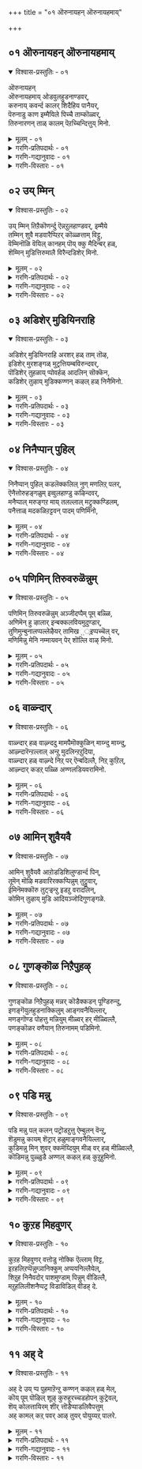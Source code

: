 +++
title = "०१ ऒरुनायहन् ऒरुनायहमाय्"

+++


## ०१ ऒरुनायहन् ऒरुनायहमाय्

<details open><summary>विश्वास-प्रस्तुतिः - ०१</summary>

ऒरुनायहन्  
ऒरुनायहमाय् ओडवुलहुडनाण्डवर्,  
करुनाय् कवर्न्द कालर् शिदैहिय पानैयर्,  
पॆरुनाडु काण इम्मैयिले पिच्चै ताम्कॊळ्वर्,  
तिरुनारणन् ताळ् कालम् पॆऱच्चिन्दित्तुय् मिनो.
</details>

<details><summary>मूलम् - ०१</summary>

ऒरुनायहन्  
ऒरुनायहमाय् ओडवुलहुडनाण्डवर्,  
करुनाय् कवर्न्द कालर् शिदैहिय पानैयर्,  
पॆरुनाडु काण इम्मैयिले पिच्चै ताम्कॊळ्वर्,  
तिरुनारणन् ताळ् कालम् पॆऱच्चिन्दित्तुय् मिनो.
</details>

<details><summary>गरणि-प्रतिपदार्थः - ०१</summary>

ऒरुनायहम् आय् = साटियिल्लद प्रभुवागि, ओड = ओडुत्तिरुव, उलहु उडन् = लोकगळन्नु ऒट्टागि, आण्डवर् = आळिदवरु, करुलोकगळन्नु ऒट्टागि, आण्डवर् = आळिदवरु, करुनाय् = करिय नायिगळिन्द, कवर्न्द = कच्चल्पट्ट \(हिडियल्पट्ट\), कालर् = कालुगळुळ्ळवरागि, शिदै कच्चल्पट्ट \(हिडियल्पट्ट\), कालर् = कालुगळुळ्ळवरागि, शिदै हिय = ऒडॆदुहोद \(सीळिद\), पानैयर् = बिक्षापात्रॆयन्नुळ्ळवरागि, पॆरुनाडु काण = विस्तारवाद देशदवरॆल्लरू काणुवन्तॆ, इम्मैयिले = ई लोकदल्लिये, पिच्चै = भिक्षॆयन्नु, ताम् = तावु, कॊळ्वर् = ऎत्तुत्तारॆ, तिरुनारणन् ताळ् = श्रीमन्नारायणन तिरुवडिगळन्नु, कालम् = सकालदल्लि, पॆऱ = पडॆदुकॊळ्ळुवुदक्कागि, शिन्दित्तु = चिन्तिसुत्ता, उय् म्मिनो = उज्जीवनगॊळ्ळिरि. 
</details>

<details><summary>गरणि-गद्यानुवादः - ०१</summary>

साटियिल्लद प्रभुवागि, ओडुत्तिरुव लोकवन्नु ऒट्टागि आळिदवरु करिय नायिगळिन्द हिडियल्पट्ट कालुगळुळ्ळवरागि, सीळिद भिक्षापात्रॆयन्नु हिडिदु, विस्तारवाद देशदवरॆल्लरू काणुवहागि, ई लोकदल्लिये तावु भिक्षवन्नॆत्तुत्तारॆ. श्रीमन्नारायणन तिरुवडिगळन्नु सकालदल्लि पडॆदुकॊळ्ळुवुदक्कागि चिन्तिसुत्ता उद्धारगॊळ्ळिरि. यावुदु हितकर? ई लोकदल्लि अस्थिरवू अशाश्वतवू आगिरुव सम्पत्तु दर्पगळिन्द कूडिद प्रभुत्ववे? शाश्वतवाद भगवन्तन सान्निध्यसुखवे? ई विषयवन्नु कुरितु इल्लि जनसामान्यक्कॆ हितवचनवन्नु नुडियलागुत्तिदॆ. इदक्कागि ऒन्दु सॊगसाद निदर्शनवन्नु ऎत्तिकॊळ्ळलागिदॆ. इदक्कागि ऒन्दु सॊगसाद निदर्शनवन्नु ऎत्तिकॊळ्ळलागिदॆ. प्रपञ्चद भोगगळ नानारूपगळन्नु, ऎन्दरॆ, यौवन, सम्पत्तु, प्रभुत्त, अविवेकदिन्द कूडिद अट्टहास इवुगळन्नु ऎत्तिकॊळ्ळलागिदॆ. इवुगळॆल्लवन्नू पडॆदुकॊण्ड चक्रवर्ति सार्वभौमनदरू सह, अवुगळन्नॆल्ला अवनु ऎष्टु कालवादरू उळिसिकॊण्डु बरलु साध्यवादीते? हागादरॆ, एनु माडबेकु? 
</details>

<details><summary>गरणि-विस्तारः - ०१</summary>

आळ्वाररु हेळुत्तारॆ- विस्तारवाद ई लोकद एकच्छत्रादिपत्यवन्नागि माडिकॊण्डु, अट्टहासदिन्द मॆरॆयुव सार्वभौमनन्नु नोडि. कालक्रमदल्लि अवनु ऎल्लवन्नू कळॆदुकॊण्डु तिरुकनागुत्तानॆ. आग अवनु ऒण्टियागि, चिन्दियन्नु धरिसि, सीळिद पात्रॆयन्नु हिडिदु, तानु ई मुञ्चॆ आळुत्तिद्द देशद जनर कण्ण मुन्दॆये, करिय नायियिन्द कच्चिसिकॊण्डरू बिडदॆ तिरिदु तिन्नुत्ता हॊट्टॆ हॊरॆयुव स्थिति\(गति\) अवनिगॆ बरुवुदन्नु जनरे, नीवु कण्डिल्लवे? ऎल्ला लोकगळिगू सार्वभौमनाद श्रीमन्नारायणन तिरुवडिगळन्नु आश्रयिसि. इदरिन्द निमगॆ शाश्वतवादसुखवु ऎल्ल कालक्कू बरुवुदु.
</details>

## ०२ उय् म्मिन्

<details open><summary>विश्वास-प्रस्तुतिः - ०२</summary>

उय् म्मिन् तिऱैकॊणर्न्दु ऎन्नऱुलहाण्डवर्, इम्मैये  
तम्मिन् शुवै मडवारैप्पिऱर् कॊळ्ळत्ताम् विट्टु,  
वॆम्मिनॊळि वॆयिल् कानहम् पॊय् क्कु मैदिन्बर् हळ्,  
शॆम्मिन् मुडित्तिरुमालै विरैन्दडिशेर् मिनो.
</details>

<details><summary>मूलम् - ०२</summary>

उय् म्मिन् तिऱैकॊणर्न्दु ऎन्नऱुलहाण्डवर्, इम्मैये  
तम्मिन् शुवै मडवारैप्पिऱर् कॊळ्ळत्ताम् विट्टु,  
वॆम्मिनॊळि वॆयिल् कानहम् पॊय् क्कु मैदिन्बर् हळ्,  
शॆम्मिन् मुडित्तिरुमालै विरैन्दडिशेर् मिनो.
</details>

<details><summary>गरणि-प्रतिपदार्थः - ०२</summary>

उय् म्मिन् = उद्धारगॊळ्ळिरि, शिऱै कॊणार्न्दु = कप्पगळन्नु तन्दु, ऎन्ऱु= ऎन्दु, उलहु आण्डवर् = लोकवन्नु आळिदवरु, इम्मैये = ई जन्मदल्लिये, तम् = तम्म, इन् शुवै = बहुरुचिकरवाद, मडवारि = स्त्रीयरन्नु, पिऱर् कॊळ्ळ = इतररिगॆ \(उपयोगक्कॆ\) ताम् विट्टु = तावु बिट्टुकॊट्टु, वॆम्मिन् ऒळि = सुडुव कान्तिय वॆयिल् = बिसिलु, उळ्ळ, कानहम् पोय्= काडिगॆ होगि, कुमै तिन्बर् हळ् = तिण्डाटपडुववरु, शॆम् इन् = सुन्दरवू इनिदूआद, मुडि = किरीटवन्नु धरिसिरुव, तिरुमालै = श्रियःपतियन्नु \(लक्ष्मीदेविय गण्डनन्नु\), विरैन्दु = बेग \(आतुरदिन्द\), अडि शेर् मिनो = आश्रयिसिरि. 
</details>

<details><summary>गरणि-गद्यानुवादः - ०२</summary>

कप्पगळन्नु पडॆदु उद्धारगॊळ्ळुवुदॆन्दु लोकवन्नु आळिदवरु \(तम्म\) ई जन्मदल्लिये तम्म बहुरुचिकरवाद स्त्रीयरन्नु इतरर उपयोगक्कॆ बिट्टुकॊट्टु उरिबिसिलल्लि काडिगॆ होगि तिण्डाडुत्तारॆ. सुन्दरवू इनिदू आगिरुव किरीटवन्नु धरिसिरुव श्रीदेविय गण्डनन्नु बेगलॆ आश्रयिसिरि. 
</details>

<details><summary>गरणि-विस्तारः - ०२</summary>

इल्लि चक्रवर्तिगळ मत्तॊन्दु दुःस्थितियन्नु विवरिसलागुत्तदॆ. 

लोकदल्लि महाबलिष्ठरागि, राज्यगळन्नु गॆद्दु, ऎल्लवन्नू तम्म स्वाधीनपडिसिकॊण्डु, अवरॆल्लरिन्द कप्पकाणिकॆगळन्नु पडॆदुकॊळ्ळुवुदरल्लिये सर्वप्रयत्न नडॆसुव राजाधिराजरू सह ऒन्दल्ल ऒन्दु कालदल्लि तम्म सर्वस्ववन्नू बिट्टु केट्टु, तलॆ मरॆसिकॊण्डु काडिगॆ होगि कडुकष्टपडुत्तारॆ. अवर गतिये हीगाद पक्षक्कॆ इतरर गतियेनु? आद्दरिन्द अवर गतिये हीगाद पक्षक्कॆ इतरर गतियेनु? आद्दरिन्द ऎल्लरू याव रीतिय मुन्नॆच्चरिकॆयन्नु तॆगॆदुकॊळ्ळबेकु?

आळ्वाररु हेळुत्तारॆ, तम्म सामन्तराजरिन्द कप्पकाणिकॆगळन्नु पडॆदुकॊण्डु, अट्टहासदिन्द सार्वभौमत्ववन्नु नडॆसुव चक्रवर्तिगळु सह, ऒन्दु दिन, तम्मॆल्ल सुखगळन्नू बिट्टुकॊट्टु, तम्म रुचिकरवाद \(भोग्यवाद\) राणवासवन्नु तम्म शत्रुगळ भोगक्कॆ बिट्टुकॊट्टु, काडिगॆ ओडि, अल्लि बिसिलु, मळॆ, चळि, गाळि ऎन्नदॆ कडुकष्टक्कॆ ईडागबेकागुत्तदॆ. इन्थ दुःखसङ्कटगळिगॆ अवकाशकॊडदन्तॆ, जनरे, निम्मन्नु उज्जीवनगॊळिसुव सर्वेश्वरनाद श्रीमन्नारायणनन्नु आदष्टु बेगलॆ आश्रयिसि.
</details>

## ०३ अडिशेर् मुडियिनराहि

<details open><summary>विश्वास-प्रस्तुतिः - ०३</summary>

अडिशेर् मुडियिनराहि अरशर् हळ् ताम् तॊऴ,  
इडिशेर् मुरशङ्गळ् मुट्रत्तियम्बविरुन्दवर्,  
पॊडिशेर् तुहळाय् प्पोवर्हळ् आदलिन् सॊक्कॆन,  
कडिशेर् तुऴाय् मुडिक्कण्णन् कऴल् हळ् निनैमिनो.
</details>

<details><summary>मूलम् - ०३</summary>

अडिशेर् मुडियिनराहि अरशर् हळ् ताम् तॊऴ,  
इडिशेर् मुरशङ्गळ् मुट्रत्तियम्बविरुन्दवर्,  
पॊडिशेर् तुहळाय् प्पोवर्हळ् आदलिन् सॊक्कॆन,  
कडिशेर् तुऴाय् मुडिक्कण्णन् कऴल् हळ् निनैमिनो.
</details>

<details><summary>गरणि-प्रतिपदार्थः - ०३</summary>

अडिशेर् = \(तम्म\) पादगळ मेलॆ बीळुव \(बिद्द\), मुडियिनर् = किरीटगळुळ्लवरागि, अरशर् हळ् ताम् = राजाधिराजरु, तॊऴि = नमस्करिसुवन्तॆयू, इडि शेर् = सिडिलिनन्तॆ सद्दु माडुव, मुरशङ्गळ् = भेरिगळु, मुट्रत्तु = अङ्गळदल्लि \(मुन्दिन कैसालॆयल्लि\), इयम्ब = मॊळगुअन्तॆ, इरुन्दवर् = बाळुत्तिद्दवरु, पॊडिशेर् = धूळिनल्लि सेरुव, तहळ् आय् = धूळागि, पोवर् हळ् = होगुत्तारॆ, आदलिन् = आद्दरिन्द, नॊक्कॆन = बेगलॆ, कडि शेर् = परिमळ तुम्बिरुव, तुऴाय् मुडि = तुलसिय किरीटवन्नुळ्ळ, कण्णन् = अत्याकर्षकन \(श्रीकृष्णन\), कऴल् = तिरुवडिगळन्नु, निनैऱु नो = नॆनॆयिरि. 
</details>

<details><summary>गरणि-गद्यानुवादः - ०३</summary>

तम्म पादगळ मेलॆ बीळुव किरीटगळुळ्ळवरागि, राजाधिराजरुगळु नमस्करिसुवन्तॆयू, सिडिलिनन्तॆ सद्दुमाडुव भेरिगळु कैसालॆयल्लि मॊळगुवन्तॆ बाळुत्तिद्दवरु. धूळिनल्लि सेरुव धूळागि होगुत्तारॆ. आद्दरिन्द, बेगलॆ परिमळ तुम्बिद तुलसिय किरीटवन्नुळ्ळ अत्याकर्षकन \(श्रीकृष्णावतारियु\) तिरुवडिगळन्नु स्मरिसि.
</details>

<details><summary>गरणि-विस्तारः - ०३</summary>

आळ्वाररु हेळुत्तारॆ- ऎन्थॆन्थ राजाधिराजरो, ऎष्टॆष्टो दर्पदिन्द आळुत्तिद्दवरो, अवरिन्द असड्डॆयन्नू तिरस्कारवन्नू पडॆयुत्ता बाळुवुदक्किन्त, परिमळ तुम्बिद तुलसिय हारवन्नु किरीटवागि मुडिदिरुव अत्याकर्षक सुन्दरनाद श्रीकृष्णस्वरूपियन्नु स्मरिसुत्त उज्जीवनगॊळ्ळिरि.
</details>

## ०४ निनैप्पान् पुहिल्

<details open><summary>विश्वास-प्रस्तुतिः - ०४</summary>

निनैप्पान् पुहिल् कडलॆक्कलिल् नुण् मणलिऱ् पलर्,  
ऎनैत्तोरुहङ्गळुम् इव्वुलहाण्डु कऴिन्दवर्,  
मनैप्पाल् मरुङ्गऱ माय् तलल्लाल् मट्रुक्कण्डिलम्,  
पनैत्ताळ् मदकळिऱट्टवन् पादम् पणिमिनो,
</details>

<details><summary>मूलम् - ०४</summary>

निनैप्पान् पुहिल् कडलॆक्कलिल् नुण् मणलिऱ् पलर्,  
ऎनैत्तोरुहङ्गळुम् इव्वुलहाण्डु कऴिन्दवर्,  
मनैप्पाल् मरुङ्गऱ माय् तलल्लाल् मट्रुक्कण्डिलम्,  
पनैत्ताळ् मदकळिऱट्टवन् पादम् पणिमिनो,
</details>

<details><summary>गरणि-प्रतिपदार्थः - ०४</summary>

निनैप्पान् = चिन्तिसुवुदक्कॆ, पुहिल् = यत्निसिदरॆ, \(आलोचिसि नोडिदरॆ\), कडल् = समुद्रद, ऎक्कलिल् = मरळ दण्डॆयल्लि, नुण् मणलिल् = नुणुपाद मरळिन हरळुगळल्लि, पलर् = हलवरु, ऎनै त्तोर् = ऎष्टॊन्दो, उहङ्गळुम् = युगगळल्लू, इ उलहु = ईलोकवन्नु, आण्डु = आळि, कऴिन्दवर् = कळॆदुहोदवरु \(गतिसिदवरु\), मनैप्पाल् = \(अवरु\) वासिसिद मनॆयू, \(स्थळवू\) मरुङ्गु = आर मग्गुलवू, अ = परि पूर्णवागि, माय् तल् अल्लाल् = नाशवे हॊरतु, अल्लाल् = नाशवे हॊरतु, मटृ = बेरेनन्नू, कण्डिलम् = \(नावु\) कण्डिल्ल, पनै ताळ् = ताळॆय मरद हागॆ दृढवाद कालुगळुळ्ळ, मदकळिऱु = मदगजवन्नु, अट्टवन् = कॊण्डवन, पादम् = तिरुवडिगळन्नु, पणिमिनो = नमस्करिसि \(आश्रयिसि\). 
</details>

<details><summary>गरणि-गद्यानुवादः - ०४</summary>

आलोचिसि नोडिदरॆ, समुद्रद मरळदण्डॆय नुण्ननॆय मरळहरळुगळ हागॆ, हलवरु ऎष्टॊन्दो युगगळिन्दलू ई लोकवन्नाळि गतिसिदवरु. अवरु वासमाडिद स्थळवू अदर सुत्तमुत्तलू परिपूर्णवागि नाशवायिते हॊरतु नावु बेरेनन्नू कण्डिल्ल. ताळॆय मरद हागॆ दृढवाद कालुगळुळ्ल मदगजवन्नु कॊन्दवन तिरुवडिगळन्नु आश्रयिसि नमस्करिसि. 
</details>

<details><summary>गरणि-विस्तारः - ०४</summary>

“कडलॆक्कलिल् नुण् मणलिल् पलर् ऎनैत्तोरु हङ्गळुम् इव्वुलहाण्डु कऴन्दवर्” – इदॊन्दु कण्णिगॆ कट्टुवन्थ उपमान. कडलिन मरळु दडदल्लि नुण्ननॆय मरळु कण्णिगॆ काणुवष्टु दूरक्कू हरडिरुत्तदॆयष्टॆ. अवुगळल्लि ऒन्दॊन्दु हरळन्नू आरिसुवुदु हेगॆ कष्टवागुवुदो \(असाध्यवागुवुदो\) हागॆये ई भूमण्डलदल्लि ऎष्टॊन्दु लॆक्कविल्लदश्टु युगगळिन्दलू आळि धरिसिद राजरु हलवरु. अन्दिनिन्द मरणिसिदवर सङ्ख्यॆ अपारवादद्दु. अवरल्लि गतिसिद राजर सङ्ख्यॆ अल्पवे. 

“मनैप्पाल् मरुङ्गऱ माय् तदल्लाल् मट्रु कण्डिलम्” – आ राजरु बाळि बदुकिद स्थळगळू अवुगळ सुत्तमुत्तल स्थळगळू ऎल्लवू सुळिविल्लदन्तॆये नाशवादवु. 

“पन्नैत्ताळ् मदकळिऱट्टवन्” – इदु भगवन्तन श्रीकृष्णावतारद ऒन्दु प्रसङ्ग. कंसनु श्रीकृष्णनन्नु कॊल्लिसुवुदक्कागि नानाप्रयत्नगळन्नु नडॆसिदनष्टॆ. अवुगळिन्दलॆल्ल अवनु विफलगॊण्डनु. आद्दरिन्द, धनुःपूजॆय नॆपदल्लि अवनन्नु मधुरॆगॆ करॆसिकॊण्डु, अल्लि अवनन्नु मुगिसिबिडबेकॆन्दु हवणिसिदनु. मधुरॆय हॆब्बागिलल्ले कुवलयापीडवॆम्ब मद्दानॆयन्नु निल्लिसि, अदन्नु अल्लिगॆ बरुव श्रीकृष्णन मेलॆ नुग्गिसि अवनन्नु कॊन्दुबिडबेकॆम्बुदु मॊदलनॆयदु. श्रीकृष्णनु अदन्नु निरायासवागि ऎदुरिसि, कॊन्दु हाकिदनु. 

आळ्वाररु हेळुत्तारॆ-- नावु योचिसि नोडिदरॆ, ऎष्टो युगगळिन्दलू, ऎष्टो जन राजरु ई लोकवन्नाळि मरणिसिदरष्टॆ. समुद्रद मरळ दण्डॆय नुण्णनॆय मरळिनल्लि कॆलवु हरळुगळन्नु आरिसिकॊण्डन्तॆ अवर सङ्ख्यॆ. अवरु बदुकि बाळिद स्थळगळू अवुगळ सुत्तुमुत्तल स्थळगळू ऎल्लवू परिपूर्णवागि, हॆसरिल्लदन्तॆ, नाशवादवु. अस्थिरवाद अन्थवरन्नु आश्रयिसुवुदक्कॆ बदलागि, सर्वशक्तनाद भगवन्तन तिरुवडिगळन्नाश्रयिसि.
</details>

## ०५ पणिमिन् तिरुवरुळॆन्नुम्

<details open><summary>विश्वास-प्रस्तुतिः - ०५</summary>

पणिमिन् तिरुवरुळॆन्नुम् अञ्जीदप्पैम् पूम् बळ्ळि,  
अणिमॆन् हु ऴालार् इन्बक्कलवियमुदुण्डार्,  
तुणिमुन्बुनालप्पल्लेऴैयर् तामिख಼्इप्पच्चॆल् वर्,  
मणिमिन्नु मेनि नम्मायवन् पेर् शॊल्लि वाऴ् मिनो.
</details>

<details><summary>मूलम् - ०५</summary>

पणिमिन् तिरुवरुळॆन्नुम् अञ्जीदप्पैम् पूम् बळ्ळि,  
अणिमॆन् हु ऴालार् इन्बक्कलवियमुदुण्डार्,  
तुणिमुन्बुनालप्पल्लेऴैयर् तामिख಼्इप्पच्चॆल् वर्,  
मणिमिन्नु मेनि नम्मायवन् पेर् शॊल्लि वाऴ् मिनो.
</details>

<details><summary>गरणि-प्रतिपदार्थः - ०५</summary>

पणिमिन् = विधिसि, तिरु अरुळ् = भाग्यव कृपॆयन्नु, ऎन्नुम् = ऎन्नुत्ता, अम् = सुन्दरनाद, शीदम् = तम्पाद\(हितवाद\), पै = विशालवाद, पू = हूविन, पळ्ळि = हासुगॆयल्लि, अणि = अलङ्करिसिद, मॆल् = मृदुवाद, कुऴलार् = कूदलुळ्ळवर, इन्बम् = प्रीतिय, कलवि = कूडिकॆयॆम्ब, अमुदु = अमृतवन्नु, उण्डार् = उण्डवरु, तुणिमुन्बुनाल = मुम्भागदल्लि बट्टॆयु इळियबिद्दिरलु, पल् = हलवारु, एऴैयर् ताम् = सुन्दरियरु, इऴैप्प = परिहास्यमाडुत्तिरलु, शॆल् वर् = नडॆदुहोगुत्तारॆ. मणिमिन्नु = नीलरत्नवु हॊळॆयुवन्थ, मेनि = देहकान्तिय, नम् आयवन् = नम्म गोवळन, पेर् शॊल्लि = हॆसरन्नु हेळुत्ता, वाऴ् मिनो = बाळिरि \(उज्जीवनगॊळ्ळिरि\). 
</details>

<details><summary>गरणि-गद्यानुवादः - ०५</summary>

’विधिसि, भाग्यद कृपॆयन्नु’ ऎन्नुत्ता, सुन्दरवू हितकरवू विशालवू आद हूविन हासुगॆयल्लि, अलङ्करिसिद मृदुवाद तलॆगूदलुळ्ळवर प्रीतिय कूडिकॆयम्ब अमृतवन्नुण्डवरु, मुम्भागदल्लि बट्टॆयन्नु इळियबिद्दिरलु, हलवारु स्त्रीयरु \(सुन्दरियरु\) परिहास्यमाडुत्तिरलु, नडॆदुहोगुत्तारॆ. नीलरत्नद हॊळपुळ्ळ देहकान्तिय नम्म गोवळन हॆसरन्नु हेळुत्ता उज्जीवनगॊळ्ळिरि. 
</details>

<details><summary>गरणि-विस्तारः - ०५</summary>

इदुवरॆगॆ बलदर्पगळिन्द कूडिद प्रभुत्वद अट्टहासदिन्द बीगुत्तिद्द राजर पाडन्नु हेळलायितु. ईग यौवन मददिन्द मॆरॆयुववर पाडन्नु हेळलागुत्तदॆ. 

आळ्वाररु हेळुत्तारॆ- यौवनदिन्द मॆरॆयुववरु \(राजरु\) सुन्दरियराद स्त्रीयर बळियल्लिनिन्तु “निम्म देहसङ्गद भाग्यवन्नु करुणिसि” ऎन्दु अङ्गलाचि बेडुत्ता, विशालवू हितकरवू सुन्दरवू आद हासुगॆयल्लि अवर कूडिकॆय अमृतवन्नु पानमाडुत्ता सुखवन्नु अनुभविसुत्तारॆ. हीगॆ अवर यौवन इळियुव तनक अवरु मैमरॆतु मॆरॆयुत्तारॆ. आ बळिक, अवरिगॆ मुदितन बन्दाग, देहशक्तिकुग्गिदाग, याव बगॆय ऒत्तासॆयू इल्लदॆ होदाग, अवरॊडनॆ बॆरॆयुत्तिद्द स्त्रीयरनेकरु अवरन्नु बगॆबगॆयागि हास्यमाडुत्तिरलु, अवर कण्णमुन्दॆये तम्म मानवन्नु पूर्तियागि मुच्चिकॊळ्ळलु साध्यविल्लद दुःस्थितियल्लि हॊट्टॆगागि याचिसबेकागुत्तदॆ. आद्दरिन्द, इन्थ अपहास्यद स्थितिगॆ इळिदु नरळुववर बदलागि, श्रीकृष्णवतारियाद भगवन्तन नामोच्चारणॆ माडुत्ता, उद्धारगॊळ्ळिरि.
</details>

## ०६ वाळ्न्दार्

<details open><summary>विश्वास-प्रस्तुतिः - ०६</summary>

वाळ्न्दार् हळ् वाऴ्न्ददु मामपैमॊक्कुळिन् माय्न्दु माय्न्दु,  
आऴ्न्दारॆन्ऱल्लाल् अन्ऱु मुदलिन्ऱऱुदिया,  
वाळ्न्दार् हळ् वाऴ्न्दे निऱ् पर् ऎन्बदिल्लै, निऱ् कुऱिल्,  
आऴ्न्दार् कडऱ् पळ्ळि अण्णलडियवरामिनो.
</details>

<details><summary>मूलम् - ०६</summary>

वाळ्न्दार् हळ् वाऴ्न्ददु मामपैमॊक्कुळिन् माय्न्दु माय्न्दु,  
आऴ्न्दारॆन्ऱल्लाल् अन्ऱु मुदलिन्ऱऱुदिया,  
वाळ्न्दार् हळ् वाऴ्न्दे निऱ् पर् ऎन्बदिल्लै, निऱ् कुऱिल्,  
आऴ्न्दार् कडऱ् पळ्ळि अण्णलडियवरामिनो.
</details>

<details><summary>गरणि-प्रतिपदार्थः - ०६</summary>

वाऴ्न्दार् हळ् = बदुकिबाळिदवरु, वाऴ्न्ददु = बाळिद रीतियु, मामऴै = बलवाद मळॆय, मॊक्कळिन् = मॊग्गुगळ हागॆ \(नीरगुळ्ळॆगळ हागॆ\), माय्न्ददु माय्न्ददु = अळिदळिदु होयितु, आऴ्न्दार् = अधोगतियन्नु पडॆदरु \(करगि होदरू\), ऎन्ऱु = ऎन्दु, अल्लाल् = अल्लदॆ, अन्ऱु मुदलिन् = सृष्टिकालदिन्दलू, इन्ऱु अऱुदि आ = इल्लिय \(इन्दिन\)वरॆगू, वाऴ्न्दार् हळ् = बदुकि बाळिदवरु, वाऴ्न्देनिऱ् पर् = बदुकिये स्थिरवागिद्दारॆ, ऎन्बदु इल्लै = ऎम्बुदु इल्लवे इल्ल. निऱ् क उऱिल् = हागॆ बदुकिरलेबेकॆम्बुदादरॆ, आऴ्न्दार् = बलु आळवाद \(गम्भीरवाद\), कडल् = पाल्गडलल्लि, पळ्ळि = पवडिसिरुव, अण्णल् = सर्वेश्वरन, अडियवर् आमिनो = पादसेवकरु \(भक्तरु\) आगिरि. 
</details>

<details><summary>गरणि-गद्यानुवादः - ०६</summary>

बदुकिबाळिदवरु ऎन्नुववरु बाळिद रीतियु बलवाद मळॆय मॊग्गुगळ हागॆ \(नीरगुळ्ळॆगळ हागॆ\) अळिदळिदु होयितु. \(अवरु\) अधोगतियन्नु पडॆदरु \(मुळुगि होदरु\) ऎन्दल्लदॆ बेरॆ इल्ल. सृष्टिकालदिन्दलू इन्दिनवरॆगू बदुकिबाळिदवरु स्थिरवागि बदुकिये इद्दारॆ ऎम्बुदु इल्लवे इल्ल. हागॆ \(स्थिरवागि\) बदुकिरलेबेकॆम्बुदादरॆ, गम्भीरवाद \(बहळ आळवाद\) पाल्गडलल्लि पवडिसिरुव सर्वेश्वरन पादसेवकरागिरि. 
</details>

<details><summary>गरणि-विस्तारः - ०६</summary>

इल्लि ऎरडु बगॆय बाळ्विकॆयन्नु कुरितु हेळलागुत्तदॆ. ऒन्दु इहलोकदल्लि नडॆसुव बाळ्वॆ, मत्तॊन्दु निजवाद शाश्वतवाद बाळ्वॆ इहलोकद बाळ्वॆयन्नु नीर् मेलण गुळ्ळॆगॆ होलिसलागिदॆ. गुळ्ळॆ ऎष्टु क्षणिकवादद्दो अष्टॆ क्षणिक ईलोकद बाळ्वॆ. नीर् मेलण गुळ्ळॆ ऒडॆद बळिक अदर सुळिवु कूडि अल्लिरुवुदिल्ल. ई लोकद बाळ्वॆयू अन्थाद्दो आदरॆ शाश्वतवाद निजवाद बदुकु ऎम्बुदक्कॆ यावॊन्दु कुन्दुकॊरतॆयू इल्ल. आ शाश्वतवाद अमरवाद परिशुद्धवाद बदुकन्नु पडॆयुवुदादरू हेगॆ? याव बगॆय बदुकन्नु नॆच्चि नडॆयबेकु? इदन्नु इल्लि ऒत्तिहेळलागुत्तिदॆ. 

आळ्वाररु हेळुत्तारॆ- ई लोकदल्लि चॆन्नागि बदुकि हॆसरु वासियागि बाळिदवरु ऎम्बवर बदुकिन रीतियन्नु गमनिसि नोडि. बिरुसु मळॆय नीरिन मेलॆ गुळ्ळॆगळ हागॆ अवर बदुकु. नीर् मेलण गुळ्ळॆ ऎष्टु क्षणभङ्गुर\! हागॆये इहलोकदवर बदुकू सह. ई बदुकिनल्लि स्थिरवादद्दु यावुदिदॆ? सृष्टिय कालदिन्दलू इन्दिनवरॆगू ऎष्टॆष्टो जन हुट्टिदरु, बाळिदरु, कडॆगॆ हॆसरिल्लदॆ होदरु. ई लोकद जीवनदल्लि इदॊन्दे सत्य. यावुदू स्थिरवल्ल. ऎल्लवू क्षणिक. जनरे, निमगॆ निजवागियू शाश्वतवाद जीवनवन्नु पडॆदुकॊळ्ळुव आशॆ इदॆये? हागादरॆ, गम्भीरवाद पाल्गडलल्लि पवडिसिरुव सर्वेश्वरनल्लि भक्तिमाडि, अवनल्लि शाश्वतवाद दास्यवन्नु पडॆदुकॊळ्ळिरि.
</details>

## ०७ आमिन् शुवैयवै

<details open><summary>विश्वास-प्रस्तुतिः - ०७</summary>

आमिन् शुवैयवै आऱोडडिशिलुण्डार्न्द पिन्,  
तूमॆन् मॊऴि मडवारिरक्कप्पिन्नुम् तुट्रुवार्,  
ईमिनॆमक्कॊरु तुट्र्‍इन्ऱु इडऱु वरादलिन्,  
कोमिन् तुऴाय् मुडि आदियञ्जोदिगुणङ्गळे.
</details>

<details><summary>मूलम् - ०७</summary>

आमिन् शुवैयवै आऱोडडिशिलुण्डार्न्द पिन्,  
तूमॆन् मॊऴि मडवारिरक्कप्पिन्नुम् तुट्रुवार्,  
ईमिनॆमक्कॊरु तुट्र्‍इन्ऱु इडऱु वरादलिन्,  
कोमिन् तुऴाय् मुडि आदियञ्जोदिगुणङ्गळे.
</details>

<details><summary>गरणि-प्रतिपदार्थः - ०७</summary>

आम् इन् शुवै अवै= वास्तववागि बहळ रुचिकरवाद अवु, आऱोडु = आरु रसगळिन्द कूडिद, अडिशल् उण्डु = अन्नवन्नुण्डु, आर्न्द पिन् = तृप्तिपडॆद बळिक, तू = परिशुद्धवाद, मॆल्मॊऴि = मृदुवागि, मातनाडुव, मडवार् = स्त्रीयरु, इरक्क = बेडिकॊळ्ळलु, पिन्नुम् = आमेलू, ईमिन् = कॊडिरि, ऎनक्कु = ननगॆ, ऒरु तुट्रु ऎन्ऱु = ऒन्दु तुत्तु ऎन्दु, इडऱु वर् = दुडुकुवरु, \(ऎडवुत्तारॆ\), आदलिन् = आद्दरिन्द, कोमिन् = अनुभविसिरि, तुऴाय् = तुलसिय हारवन्नु किरीटवागि धरिसिरुव, आदि = ऎल्लक्कू आदिकारणनाद, अम् = सुन्दरवाद, शोदि = ज्योतिस्वरूपिय, गुणङ्गळे = कल्याणगुणगळन्ने. 
</details>

<details><summary>गरणि-गद्यानुवादः - ०७</summary>

वास्तववागि बहळ रुचिकरवाद आरु रसगळिन्द कूडिद अन्नवन्नुण्डु तृप्तिपडॆद बळिकलू, परिशुद्धवाद मत्तुमृदुवागि मातनाडुव स्त्रीयरु बेडिकॊळ्ललु, आमेलू, ननगॆ ऒन्दु तुत्तुकॊडि ऎन्नुत्ता दुडुकुत्तारॆ. आद्दरिन्द तुलसियहारवन्नु किरीटवागि धरिसिरुव ऎल्लक्कू आदिकारणनाद, परमसुन्दरवाद ज्योतिस्वरूपिय कल्याणगुणगळन्ने उण्डु अनुभविसि. 
</details>

<details><summary>गरणि-विस्तारः - ०७</summary>

यावुदु उत्तम; देह पोषणॆये, आत्मपोषणॆये? ऎम्बुदु ई पाशुरद विषय. 

देहपोषणॆगॆ आहारबेकु \(अवश्यक\). आहारवन्नु मितवागिये स्वीकरिसबेकु. नालगॆय चपलक्कॆ ऒळगागबारदु. इतरर मातिगॆ मरुळागबारदु. विश्वासदिन्द मातनाडुववर दाक्षिण्यक्कॆ ऒळपट्टु मितिमीरि उण्णबारदु. मितितप्पिदरॆ रोग, नरळुविकॆ तप्पुवुदिल्ल. 

आत्मपोषणॆ इदक्कॆ विरुद्ध. इदक्कॆ मिति ऎम्बुदे इल्ल. आत्मपोषणॆगॆ बेकाद आहार भगवद्विषय. भगवन्तन गुणानुभव, अवन अद्भुताश्चर्यकरवाद लीलाविनोदगळन्नु, अतिमानुषचेष्टिगळन्नु हेळि, केळि, हाडि, कुणिदाडि, आनन्दिसुवुदु. इवुगळन्नु ऎष्टॆष्टु अनुभविसिदरू तृप्तियुण्टागदु इन्नू स्वल्प अनुभविसबेकॆन्निसुवुदु. ऎडॆबिडदन्तॆ ई अनुभववन्नु पडॆदु आनन्दिसुवुदरिन्द आत्मोद्धारवागुत्तदॆ. 

आळ्वाररु हेळुत्तारॆ- षड्रसभरितवाद ऒळ्ळॆय आहारवन्नु हॊट्टॆय तुम्ब तिन्दु तृप्तिपडॆदिद्दरू, मॆलुदनिय नारियर बेडिकॆगॆ मरुळागि अवरु नीडुव आहारवन्नू उण्डु, बाधॆपडुत्तारॆ. जनरे, नीवु देहपोषणॆयन्नू, नालगॆय चपलवन्नू निम्म जीवनद गुरियागि माडिकॊळ्ळबेडि. दुडुकिदिरादरॆ, निम्मदे आरोग्यकॆडुत्तदॆ. नानासङ्कटगळिगॆ निम्मन्नु ईडुमाडुत्तदॆ. निम्म इन्द्रियगळ चापल्यवन्नु आत्मोद्धार कार्यदल्लि बॆळॆसि, ऎल्लक्कूआदिकारणनू, परमसुन्दरनू, ज्योतिस्वरूपियू आद सर्वेश्वरन अनन्तकल्याणगुणगळन्नु ऎडॆबिडदन्तॆ अनुभविसुत्ता उज्जीवनगॊळ्ळिरि.
</details>

## ०८ गुणङ्कॊळ निऱैपुहऴ्

<details open><summary>विश्वास-प्रस्तुतिः - ०८</summary>

गुणङ्कॊळ निऱैपुहऴ् मन्नर् कॊडैक्कडन् पूण्डिरुन्दु,  
इणङ्गॆयुलहुडनाक्किलुम् आङ्गवनैयिल्लार्,  
मणङ्गॊण्ड पोहत्तु मन्नियुम् मीळ्वर् हर् मीळ्विल्लै,  
पणङ्कॊळर वणैयान् तिरुनामम् पडिमिनो.
</details>

<details><summary>मूलम् - ०८</summary>

गुणङ्कॊळ निऱैपुहऴ् मन्नर् कॊडैक्कडन् पूण्डिरुन्दु,  
इणङ्गॆयुलहुडनाक्किलुम् आङ्गवनैयिल्लार्,  
मणङ्गॊण्ड पोहत्तु मन्नियुम् मीळ्वर् हर् मीळ्विल्लै,  
पणङ्कॊळर वणैयान् तिरुनामम् पडिमिनो.
</details>

<details><summary>गरणि-प्रतिपदार्थः - ०८</summary>

गुणम् कॊळ् = गुणवन्तरागि, निऱैपुहऴ् = तुम्बिद कीर्तिवन्तरागि, मन्नर् = राजरु, कॊडै= कॊडुविकॆयन्नु, कडन् = कर्तव्यवागि, पूण्दु इरुन्दु = माडिकॊडु इरुत्ता, इणङ्गॆ = शीलवन्तरागि, उलहु उडन् = लोकदवरॊडनॆ, आक्किलुम् = कूडिद्दरू \(आळुत्तिद्दरू\), आङ्गु = अल्लि, अवनै इल्लार् = अवनन्नु इल्लदवरु \(भगवन्तनन्नु स्मरिसिदवरु\), मणम् कॊण्ड = बलुस्वारस्यवाद, पोहत्तु = भोगदल्लि, मन्नियुम् = मुळुगिद्दरू, मीळ्वर् हळ् = काणदन्तागुत्तारॆ \(मरणिसुत्तारॆ\), मीळ्वु इल्लै = बिडुगडॆयिल्लदन्तॆ, पणम् कॊण्ड = हॆडॆयन्नुळ्ळ अरवु अणैयान् = शेषनन्नु हासुगॆयागि उळ्ळवन, तिरुनामम् = पवित्रनामवन्नु, पडिमिनो = पठिसिरि. 
</details>

<details><summary>गरणि-गद्यानुवादः - ०८</summary>

गुणवन्तरू, तुम्बिद कीर्तिवन्तरू आद राजरु कॊडुगैयन्नु तम्म कर्तव्यवागि माडिकॊण्डु शीलवन्तरागि लोकवन्नु आळुत्तिद्दरू, बहळ स्वारस्यवाद भोगवन्नु पडॆदिद्दरू मरणिसुत्तारॆ बिडुगडॆयिल्लदन्तॆ. हॆडॆगळन्नुळ्ळ हावन्नु हासुगॆयागि उळ्ळवन पवित्र हासुगॆयागि उळ्ळवन पवित्रनामवन्नु पठिसिरि. 
</details>

<details><summary>गरणि-विस्तारः - ०८</summary>

सद्गुणवन्तराद मत्तु कीर्तिवन्तराद राजर कीर्तिय फलवेनु? अवर उत्तम आळ्विकॆय फलवेनु? – ई विषयवन्नु इल्लि हेळलागुत्तदॆ. उज्जीवनगॊळ्ळलु माडबेकादद्देनु? 

आळ्वाररु हेळुत्तारॆ- ई लोकदल्लि राजरु गुणवन्तरागि शीलवन्तरागि, कॊडुगैयवरागिद्दरू, तम्मऔदार्यवन्ने तम्म कर्तव्यवन्नागि माडिकॊण्डु उत्तम रीतियल्लि आळुत्तिद्दरू अवरिगॆ इहलोकद भोगगल्ल अवर गुणस्वभावगळिगॆ तक्कन्तॆ ऒदगि बरुवुदरिन्द बलुसुखवागि जीवन नडॆसुत्तारॆ. अवरु गतिसिदाग हिन्तिरुगुवरु. अवरिगॆ बिडुगडॆ लभिसुवुदिल्ल. अवरु तम्म जीवनदल्लि भगवन्तनन्नु कीर्तिसलु अवकाशमाडिकॊळ्ळलिल्ल. अदे अवर अधोगतिगॆ कारणवायितु. आद्दरिन्द, जनरे, शेषशयननाद सर्वेश्वरन पवित्रनामगळन्नु ऎडॆबिडदन्तॆ पठिसिरि.
</details>

## ०९ पडि मन्नु

<details open><summary>विश्वास-प्रस्तुतिः - ०९</summary>

पडि मन्नु पल् कलन् पट्रॊडऱुत्तु ऐम्बुलन् वॆन्ऱु,  
शॆडुमन्नु कायम् शॆट्रार् हळुमाङ्गवनैयिल्लार्,  
कुडिमन्नु मिन् शुवर् क्कमॆय्दियुम् मीळ् वर् हळ् मीळ्विल्लै,  
कॊडिमन्नु पुळ्ळुडै अण्णल् कऴल् हळ् कुऱुहुमिनो.
</details>

<details><summary>मूलम् - ०९</summary>

पडि मन्नु पल् कलन् पट्रॊडऱुत्तु ऐम्बुलन् वॆन्ऱु,  
शॆडुमन्नु कायम् शॆट्रार् हळुमाङ्गवनैयिल्लार्,  
कुडिमन्नु मिन् शुवर् क्कमॆय्दियुम् मीळ् वर् हळ् मीळ्विल्लै,  
कॊडिमन्नु पुळ्ळुडै अण्णल् कऴल् हळ् कुऱुहुमिनो.
</details>

<details><summary>गरणि-प्रतिपदार्थः - ०९</summary>

पडि मन्नु = भूमियन्नु आश्रयिसिरुव, पल् = हलवारु, कलन् = सम्पत्तन्नॆल्ला, पट्रोडु = बेरुसहित, अऱुत्तु = कडिदुहाकि, ऐम्बुलन् = पञ्चेन्द्रियगळन्नु, वॆन्ऱु = जयिसि, शॆडि मन्नु = कष्टसङ्कटगळन्नु आश्रयिसिरुव, कायम् = देहवन्नु, शॆट्रार् हळ् = दण्डिसि सायिसिदवरु, \(सत्तवरु\), आङ्गु = अल्लि \(अवरु बदुकिरुवाग\), अवनै = अवनन्नु \(भगवन्तनन्नु\), इल्लार् = \(आश्रयिसि\) इल्लदवरु, कुडिमन्नु = रॆप्पॆगळु निन्तिरुव \(रॆप्पॆबडियद\), मिन् = बॆळकुळ्ळ \(प्रकाशिसुव\), शुवर् कम् = स्वर्गवन्नु, ऎय्दियुम् = सेरिदरू, मीळवर् हळ् = हिन्तिरुगुत्तारॆ, मीळ् वु इल्लै = बिडुगडॆ इल्ल, कॊडि मिन्नु = ध्वजदल्लि बॆळगुव, पुळ् उडै = पक्षियन्नुळ्ळ, अण्णल् = सर्वेश्वरन, कऴल् हळ् = पादगळन्नु, कुऱुहुमिनो = आश्रयिसिरि. 
</details>

<details><summary>गरणि-गद्यानुवादः - ०९</summary>

भूमियल्लिरुव अनेक सम्पत्तन्नॆल्ला बेरुसहित कडिदुहाकि, पञ्चेन्द्रियगळन्नु जयिसि, कष्टसङ्कटगलु नॆलसिरुव देहवन्नु दण्डिसि सत्तवरु, अल्लि \(अवरु बदुकिरुवाग\) अवनन्नु इल्लदवरु रॆप्पॆबडियद बॆळगुव स्वर्गवन्नु सेरिदरू हिन्तिरुगुत्तार्. \(अवरिगॆ\) बिडुगडॆयिल्ल. ध्वजदल्लि बॆळगुव पक्षियन्नुळ्ळ सर्वेश्वरन पादगळन्नु आश्रयिसि. 
</details>

<details><summary>गरणि-विस्तारः - ०९</summary>

हिन्दिन पाशुरगळल्लि इहलोकद विविधभोगगळन्नु कुरितु हेळलायितु. अवुगळन्नु नॆच्चि नडॆदवर गतियेनॆन्दू तोरिसलायितु. ऎन्दिद्दरू आ भोगगळु अस्थिरवॆम्बुदन्नु हेळलायितु. ई पाशुरदल्लि स्वर्गादिलोकगळन्नु कष्टपट्टु पडॆदुकॊळ्ळुवुदर फलवेनॆम्बुदन्नु सूचिसलागुत्तदॆ. 

इहलोकद ऎल्ल बगॆय भोगगळ मेलण आशॆयन्नु त्यजिसि, पञ्चेन्द्रियगळन्नु जयिसि, देहवन्नु दण्डिसि, उग्रतपस्सन्नाचरिसुवुदरिन्द स्वर्गलोकवु प्राप्तवागुवुदु. अवरु आ गुरियन्नु मुट्टि अल्लि शाश्वतवागि नॆलसिरलादीते? 

आळ्वाररु हेळुत्तारॆ- इहलोकद ऎल्ल बगॆय भोगगळ आशॆयन्नु बदिगॊत्ति, इन्द्रियगळन्नु स्वाधीनपडिसिकॊण्डु, देहवन्नु दण्डिसि, तपस्सन्नाचरिसिदवरिगॆ स्वर्ग लभिसुवुदु. अवर तपस्सिन फलवॆल्ल मुगियुववरॆगॆ अवरु स्वर्गसुखवन्नु अनुभविसुवरु. अल्लि अवरु शाश्वतवागि इरलु आगुवुदिल्ल. अवरु गळिसिकॊण्ड पुण्य मुगिद कूडले अवरु मत्तॆ भोलोकक्कॆ बरबेकागुत्तदॆ. आद्दरिन्द, इहलोकद जीवन नडॆसुत्तिरुवागले सर्वेश्वरनन्नु दृढवागि आश्रयिसिदरॆ, अवनल्लि भक्तिमाडिदरॆ शाश्वतवाद पामपदवु लभिसुवुदु. अन्थवरिगॆ पुनर्जन्मविल्ल, जनरे, स्वर्गवासक्कागलि, स्वर्गसुखक्कागलि आशिसि नीवु कष्टपडुवुदक्कॆ बदलागि, भगवन्तन तिरुवडिगळन्नु दृढवागि आश्रयिसि, मुक्तरागि.
</details>

## १० कुऱह मिहवुणर्

<details open><summary>विश्वास-प्रस्तुतिः - १०</summary>

कुऱह मिहवुणर् वत्तोडु नोक्कि ऎल्लाम् विट्ट,  
इऱहलिऱप्पॆन्नुम्ञानिक्कुम् अप्पयनिल्लैयेल्,  
शिऱुह निनैवदोर् पाशमुण्डाम् पिन्नुम् वीडिल्लै,   
मऱुहलिलीशनैप्पट्र विडाविडिल् वीडह् दे.
</details>

<details><summary>मूलम् - १०</summary>

कुऱह मिहवुणर् वत्तोडु नोक्कि ऎल्लाम् विट्ट,  
इऱहलिऱप्पॆन्नुम्ञानिक्कुम् अप्पयनिल्लैयेल्,  
शिऱुह निनैवदोर् पाशमुण्डाम् पिन्नुम् वीडिल्लै,   
मऱुहलिलीशनैप्पट्र विडाविडिल् वीडह् दे.
</details>

<details><summary>गरणि-प्रतिपदार्थः - १०</summary>

कुऱुह = नेरवागि \(सूक्ष्मवागि\), मिह = चॆन्नागि, उणर् वतोडु = तिळिवळिकॆयिन्द, नोक्कि= कण्डुकॊण्डु, ऎल्लाम् विट्ट = ऎल्लवन्नू बिट्ट, इऱुहल् = सङ्कोचवाद \(ह्रस्ववाद\), इऱप्पु = इरुविकॆ \(मोक्ष\), ऎन्नुम् = ऎम्ब, ञानिक्कुम् = ज्ञानिगू, अप्पयन् = आ प्रयोजनौ, इल्लै एल् = इल्लवादरॆ, शिऱुह = अल्पवागि, निनैवदु = स्मरिसतक्क, ओर् पाशम् = ऒन्दु बन्धनवु, उण्डाम् = उण्टागुवुदु, पिन्नुम् = मत्तु \(आ बळिकलू\), वीडु इल्लै = बिडुगडॆ ऎम्बुदिल्ल, मऱुहल् इल् = हिन्तिरुगुविकॆ ऎम्बुदु इल्लद, ईशनै = सर्वेश्वरनन्नु, पट्रि = आश्रयिसि, विडविडिल् = दृढवागि बिडदन्तिद्दरॆ, वीडु अह् दे = अदे बिडुगडॆ. 
</details>

<details><summary>गरणि-गद्यानुवादः - १०</summary>

सूक्ष्मवागि \(नेरवागि\) मत्तु चॆन्नागि, तिळिवळिकॆयिन्द कण्डुकॊण्डु, ऎल्लवन्नू बिट्ट ह्रस्ववाद इरुविकॆ \(सङ्कोचमोक्ष\) ऎम्ब ज्ञानिगू आ प्रयोजन. इल्लवादरॆ, अल्पवागि स्मरिसतक्क ऒन्दु बन्धनवे उण्टागुवुदु. मत्तुबिडुगडॆ ऎम्बुदिल्ल. हिन्तिरुगुविकॆ ऎम्बुदु इल्ल बिडुगडॆ ऎम्बुदु सर्वेश्वरनन्नु दृढवागि आश्रयिसि, बिडदन्तॆ इरुवुदे. 
</details>

<details><summary>गरणि-विस्तारः - १०</summary>

इल्लि ’सम्पूर्णबिडुगडॆ’गू, ’क्षणिकबिडुगडॆ’गू व्यत्यासवेनॆन्दु हेळलागुत्तदॆ. क्षणिक बिडुगडॆयल्लि ऒन्दु सण्ण बन्धनविदॆ- अदु ’साधनॆ’ ऎम्बुदु. पूर्णबिडुगडॆयल्लि यावॊन्दु बन्धनवू इल्लदॆ, ऎडॆबिडद आनन्दानुभाव मात्रवे. 

“कुरुह मिह वुणर् वत्तोडु नोक्कि ऎल्लाम् विट्ट ञानिक्कूम् शिऱुह निनैवदोर् पाशम् उण्डु’ –पयनिल्लै, वीडिल्लै” – प्रपञ्चद ऎल्ला बगॆय सुखसङ्कटगळन्नू बिट्टु, शुद्धज्ञानस्वरूपियाद आत्मवन्नु चॆन्नागि कण्डुकॊण्डिरुव आत्मज्ञानिय ऒन्दु स्थितियन्नु ऒन्दु बगॆय मोक्ष ऎन्नलागुत्तदॆ. इदन्नु ’जीवन्मुक्ति’ ऎन्तलू, ’सङ्कोचमोक्ष’ ऎन्तलू, ’क्षणिकमोक्ष’ ऎन्तलू हेळुत्तारॆ. इदु ज्ञानद फलवागि बरुव मोक्ष. आदरॆ इदरल्लि मोक्षद पूर्णफलविल्ल. अदर पूर्णप्रयोजनवू इल्ल. ऒन्दु सण्ण बन्धनवू इदक्किदॆ. 

’अल्पबिडुगडॆ’ ऎम्बुदु साधकन इहलोकद सङ्कटदिन्द दूरमाडुवुदादरू, अदु क्षणिकवे, ऎष्टुकाल अवनु आत्मानुभवदल्लि मुळुगिरुवनो अष्टु काल अवनिगॆ बिडुगडॆ, दिट, आदरॆ, ई बिडुगडॆगॆ आत्मचिन्तनवॆम्ब ऒन्दु साधनॆ बेके बेकु. इदे ई बिडुगडॆयल्लि काणुव बन्धन. ’जीवन्मुक्त’नु परिपूर्णवागि मुक्तनाहलार. 

“मऱुहलिलीशनैप्पट्रिविडाविडिल् वीडह् दे”- सम्पूर्ण बिडुगडॆयन्नु पडॆदुकॊळ्ळुवुदक्कू अनुभविसुवुदक्कू सर्वेश्वरन तिरुवडिगळन्नु पट्टागि हिडिदु अदर आनन्दवन्नुअनुभविसुवुदे उपाय. इहजन्मदल्लि आ मूलक ऎन्दरॆ सम्पूर्णशरणागतिय मूलक शान्तिसुखगळु लभिसुवुवु. मरणिसिद बळिक, भगवत् सान्निध्यवू अवन नित्यकैङ्कर्यद आनन्दवू लभिसुवुदु. इदक्कॆ याव बन्धनवू इल्ल. 

आळ्वाररु हेळुत्तारॆ- ऎल्ल बगॆय प्रापञ्चिक सुखगळन्नू त्यजिसि, तुम्ब श्रमपट्टु तिळिवळिकॆयन्नु सम्पादिसिकॊण्डु, आ मूलक ’आत्मज्ञानि’यादवनिगॆ ऒन्दु बगॆय अल्पमोक्षवु लभिसुवुदु, आदरॆ, अदरल्लि ’साधनॆ’ ऎम्ब बन्धन इद्दे इरुत्तदॆ. याव बगॆय बन्धनवू इल्लदन्तॆ परिपूर्णवाद बिडुगडॆयन्नू भगवत् सान्निध्यवन्नू, आनन्दवन्नू मितियिल्लदन्तॆ पडॆदुकॊळ्ळबेकादरॆ, इहलोकदल्ले सर्वेश्वरनन्नु बिडदॆ दृढवागि आश्रयिसि भजिसुवुदे उपाय.
</details>

## ११ अह् दे

<details open><summary>विश्वास-प्रस्तुतिः - ११</summary>

अह् दे उय् प्प पुहमाऱॆन्ऱु कण्णन् कऴल् हळ् मेल्,  
कॊय् पूम् पॊऴिल् शूऴ् कुरुहूरच्चडहोपन् कुट्रेवल्,  
शॆय् कोलत्तायिरम् शीर् त्तॊडैप्पाडलिवैपत्तुम्  
अह् कामल् कऱ् पवर् आऴ् तुयर् पोयुय्यऱ् पालरे.
</details>

<details><summary>मूलम् - ११</summary>

अह् दे उय् प्प पुहमाऱॆन्ऱु कण्णन् कऴल् हळ् मेल्,  
कॊय् पूम् पॊऴिल् शूऴ् कुरुहूरच्चडहोपन् कुट्रेवल्,  
शॆय् कोलत्तायिरम् शीर् त्तॊडैप्पाडलिवैपत्तुम्  
अह् कामल् कऱ् पवर् आऴ् तुयर् पोयुय्यऱ् पालरे.
</details>

<details><summary>गरणि-प्रतिपदार्थः - ११</summary>

अह् दे = अदेये, उय् प्प = उज्जीवनगॊळ्ळुवुदक्कॆ, पुहुम् आऱु = प्रवेशिसुव रीति \(उपाय\), ऎन्ऱु= ऎन्दु, कण्णन् = अत्याकर्षकन, कऴल् हळ् मेल् = तिरुवडिगळ विषयवागि, कॊय्पू पॊऴिल् = आरिसिबिडिसतक्क हूगळ वनगळिन्द, शूऴ् = सुत्तुवरिदिरुव, कुरुहूर् = तिरुक्कूरुहूरिन, शडहोपन् = शठगोपन, कुट्रेवल् = मातिन कैङ्कर्यरूपवाद, शॆय् कोलत्तु = परिपूर्णसुन्दरवाद, आयिरम् = ऒन्दुसाविर, शीर् तॊडैपाडल् = श्रेष्ठगुणगळ हारवाद हाडुगळाद, इवैपत्तुम् = ई हत्तु पाशुरगळन्नु, अह् कामल् = याव कॊरतॆयू इल्लदन्तॆ \(इद्दद्दु इद्द हागॆ\), कऱ् पवर् = कलियतक्कवर, आऴ् तुयर् पोय् = गाढवाद दुःखसङ्कटगळु नीगिकॊण्डु, उय्यऱ् पालरे = उज्जीवनगॊळ्ळलु योग्यरागुत्तारॆ. 
</details>

<details><summary>गरणि-गद्यानुवादः - ११</summary>

उज्जीवनगॊळ्ळलु प्रारम्भिसुव रीति \(उपाय\) अदेये ऎन्दु अत्याकर्शकन तिरुवडिगळ विषयवागि आरिसिबिडिसबहुदाद हूगळ वनगळिन्द सुत्तुवरिदिरुव शठगोपन \(नम्माळ्वारर\) मातिन कैङ्कर्य रूपवाद परिपूर्णसुन्दरवाद ऒन्दु साविर श्रेष्ठगुणगळ हारवाद हाडुगळाद \(हाडुगळ भागवाद\) ई हत्तु पाशुरगळन्नु याव कॊरतॆयू इल्लदन्तॆ कलियतक्कवर आळवाद दुःखसङ्कटगळु नीगिसिकॊण्डु उज्जीवनगॊळ्ळुवुदक्कॆ योग्यरागुत्तारॆ. 
</details>

<details><summary>गरणि-विस्तारः - ११</summary>

ई तिरुवाय् मॊऴिय कडॆय पाशुर इदु. मनुष्यनु सांसारिक दुःखसङ्कटगळाद, हुट्टु, सावु, रोग, मुप्पुगळ भयदिन्द बिडुगडॆ हॊन्दलेबेकु. अदक्कॆ भगवन्तन तिरुवडिगळन्नु बिडदॆ आश्रयिसुवुदे अत्यन्त सुलभवाद उपाय ऎम्बुदन्नु मनदट्टुवन्तॆ आळ्वाररु ई हत्तु पाशुरगळल्लि हेळुत्तारॆ. 

इहलोकद सुखसम्पत्तुगळॆल्लवू क्षणिकवॆन्दू, राजाधिराजनादरू, अष्टैश्वर्यवन्नु अनुभविसुववनादरू, अवन कर्मक्कॆ अनुगुणवागि ऎल्लवन्नू कळॆदुकॊण्डु भिक्षकने आगि अलॆदाडुवन्तागुत्तदॆ ऎन्दू, नानाकष्ट सङ्कटगळिगॆ तुत्तागबेकागुत्तदॆयॆन्दू आळ्वाररु बिडिसि बिडिसि हेळुत्ता, जनसामान्यक्कॆ ऒन्दु उत्तमवाद हितवचनवन्नु ई मूलक नुडियुत्तारॆ. ई जीवनद कष्टकोटलॆगळिन्द पारागुवुदक्कॆ ऒन्दे ऒन्दु सुलभवाद उपायविदॆयॆन्दू भगवन्तन तिरुवडिगळन्नु बिडदॆ आश्रयिसि भजिसुवुदे आ उपायवॆन्दू आळ्वाररु हेळुत्तारॆ. ई जन्मदल्ले तिळिवळिकॆगॊण्डु भगवन्तनन्नु आश्रयिसलु प्रारम्भिसबेकु. इदरिन्द अवनिगॆ तप्पदॆ उज्जीवन लभिसुत्तदॆ. ई लोकदल्लि दुःखसङ्कटगळन्नु अनुभविसुत्तिरुव जनरन्नु कण्डु आळ्वाररु मरुकगॊण्डु हितवाद मातुगळन्नु नानाबगॆयल्लि अवरिगॆ तिळियुवन्तॆ ऒन्दु साविर पाशुरगळ मूलक हेळुत्ता आळ्वाररु तम्म वाचा कैङ्कर्यवन्नु भगवन्तनिगॆ समर्पिसिद्दारॆ. अवुगळल्लि ई हत्तु पाशुरगळन्नादरू कूलङ्कषवागि अरितुकॊण्डु, हागॆ नडॆयतक्कवरु उज्जीवनगॊळ्ळुवुदु खण्डित, हीगिदॆ ई तिरुवाय् मॊऴिय फलश्रुति.
</details>
